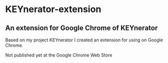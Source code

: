 <h1>KEYnerator-extension</h1>

<h2>An extension for Google Chrome of KEYnerator</h2>

<p>Based on my project KEYnerator I created an extension for using on Google Chrome.</p>
<p>Not published yet at the Google Chrome Web Store</p>
